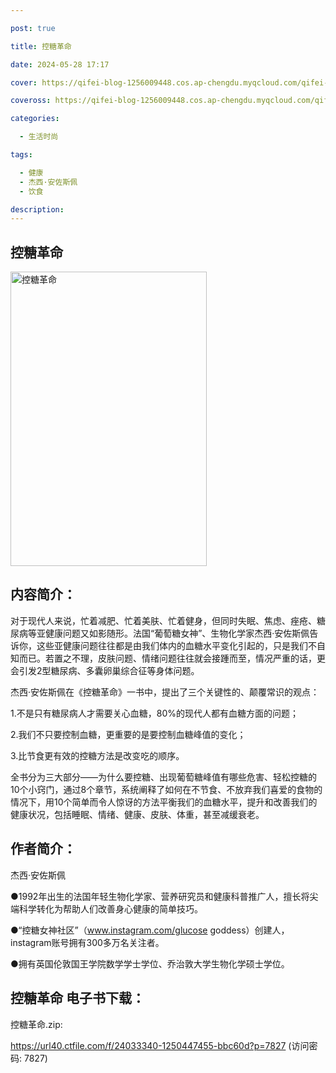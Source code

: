 ```yaml
---

post: true

title: 控糖革命

date: 2024-05-28 17:17

cover: https://qifei-blog-1256009448.cos.ap-chengdu.myqcloud.com/qifei-blog/661b131168eb935713312f7e.jpg

coveross: https://qifei-blog-1256009448.cos.ap-chengdu.myqcloud.com/qifei-blog/661b131168eb935713312f7e.jpg

categories:

  - 生活时尚

tags:

  - 健康
  - 杰西·安佐斯佩
  - 饮食

description:
---
```


## 控糖革命
<img alt="控糖革命 " class="aligncenter loaded" data-was-processed="true" decoding="async" fetchpriority="high" height="471" src="https://qifei-blog-1256009448.cos.ap-chengdu.myqcloud.com/qifei-blog/661b131168eb935713312f7e.jpg" style="cursor: zoom-in;" width="314"/>

## 内容简介：

对于现代人来说，忙着减肥、忙着美肤、忙着健身，但同时失眠、焦虑、痤疮、糖尿病等亚健康问题又如影随形。法国“葡萄糖女神”、生物化学家杰西·安佐斯佩告诉你，这些亚健康问题往往都是由我们体内的血糖水平变化引起的，只是我们不自知而已。若置之不理，皮肤问题、情绪问题往往就会接踵而至，情况严重的话，更会引发2型糖尿病、多囊卵巢综合征等身体问题。

杰西·安佐斯佩在《控糖革命》一书中，提出了三个关键性的、颠覆常识的观点：

1.不是只有糖尿病人才需要关心血糖，80%的现代人都有血糖方面的问题；

2.我们不只要控制血糖，更重要的是要控制血糖峰值的变化；

3.比节食更有效的控糖方法是改变吃的顺序。

全书分为三大部分——为什么要控糖、出现葡萄糖峰值有哪些危害、轻松控糖的10个小窍门，通过8个章节，系统阐释了如何在不节食、不放弃我们喜爱的食物的情况下，用10个简单而令人惊讶的方法平衡我们的血糖水平，提升和改善我们的健康状况，包括睡眠、情绪、健康、皮肤、体重，甚至减缓衰老。

## 作者简介：

杰西·安佐斯佩

●1992年出生的法国年轻生物化学家、营养研究员和健康科普推广人，擅长将尖端科学转化为帮助人们改善身心健康的简单技巧。

●“控糖女神社区”（www.instagram.com/glucose goddess）创建人，instagram账号拥有300多万名关注者。

●拥有英国伦敦国王学院数学学士学位、乔治敦大学生物化学硕士学位。

## 控糖革命 电子书下载：
控糖革命.zip: 

https://url40.ctfile.com/f/24033340-1250447455-bbc60d?p=7827 (访问密码: 7827)
